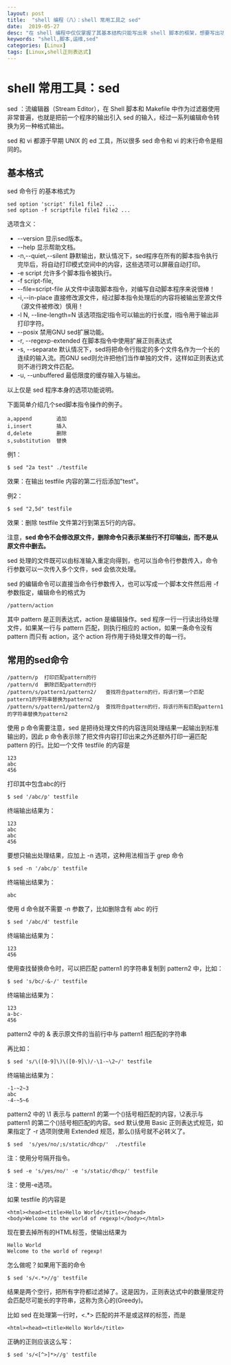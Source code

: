 ```yaml
---
layout: post
title:  "shell 编程（八）：shell 常用工具之 sed"
date:  2019-05-27
desc: "在 shell 编程中仅仅掌握了其基本结构只能写出来 shell 脚本的框架，想要写出功能强大的 shell 脚本还需要掌握一些 shell 基本中的常用工具。"
keywords: "shell,脚本,运维,sed"
categories: [Linux]
tags: [Linux,shell正则表达式]
---
```

# shell 常用工具：sed

sed ：流编辑器（Stream Editor），在 Shell 脚本和 Makefile 中作为过滤器使用非常普遍，也就是把前一个程序的输出引入 sed 的输入，经过一系列编辑命令转换为另一种格式输出。

sed 和 vi 都源于早期 UNIX 的 ed 工具，所以很多 sed 命令和 vi 的末行命令是相同的。

## 基本格式

sed 命令行 的基本格式为

```
sed option 'script' file1 file2 ...
sed option -f scriptfile file1 file2 ...
```

选项含义：

- --version            显示sed版本。
- --help               显示帮助文档。
- -n,--quiet,--silent  静默输出，默认情况下，sed程序在所有的脚本指令执行完毕后，将自动打印模式空间中的内容，这些选项可以屏蔽自动打印。
- -e script            允许多个脚本指令被执行。
- -f script-file, 
- --file=script-file   从文件中读取脚本指令，对编写自动脚本程序来说很棒！
- -i,--in-place        直接修改源文件，经过脚本指令处理后的内容将被输出至源文件（源文件被修改）慎用！
- -l N, --line-length=N 该选项指定l指令可以输出的行长度，l指令用于输出非打印字符。
- --posix             禁用GNU sed扩展功能。
- -r, --regexp-extended  在脚本指令中使用扩展正则表达式
- -s, --separate      默认情况下，sed将把命令行指定的多个文件名作为一个长的连续的输入流。而GNU sed则允许把他们当作单独的文件，这样如正则表达式则不进行跨文件匹配。
- -u, --unbuffered    最低限度的缓存输入与输出。

以上仅是 sed 程序本身的选项功能说明。

下面简单介绍几个sed脚本指令操作的例子。

```
a,append        追加
i,insert        插入
d,delete        删除
s,substitution  替换
```

例1：

```shell
$ sed "2a test" ./testfile
``` 
效果：在输出 testfile 内容的第二行后添加"test"。

例2：

```shell
$ sed "2,5d" testfile
```
效果：删除 testfile 文件第2行到第五5行的内容。

注意，**sed 命令不会修改原文件，删除命令只表示某些行不打印输出，而不是从原文件中删去。**

sed 处理的文件既可以由标准输入重定向得到，也可以当命令行参数传入，命令行参数可以一次传入多个文件，sed 会依次处理。

sed 的编辑命令可以直接当命令行参数传入，也可以写成一个脚本文件然后用 -f 参数指定，编辑命令的格式为

```
/pattern/action
```

其中 pattern 是正则表达式，action 是编辑操作。sed 程序一行一行读出待处理文件，如果某一行与 pattern 匹配，则执行相应的 action，如果一条命令没有 pattern 而只有 action，这个 action 将作用于待处理文件的每一行。

## 常用的sed命令

```
/pattern/p  打印匹配pattern的行
/pattern/d  删除匹配pattern的行
/pattern/s/pattern1/pattern2/   查找符合pattern的行，将该行第一个匹配pattern1的字符串替换为pattern2
/pattern/s/pattern1/pattern2/g  查找符合pattern的行，将该行所有匹配pattern1的字符串替换为pattern2
```

使用 p 命令需要注意，sed 是把待处理文件的内容连同处理结果一起输出到标准输出的，因此 p 命令表示除了把文件内容打印出来之外还额外打印一遍匹配pattern 的行。比如一个文件 testfile 的内容是

```
123
abc
456
```

打印其中包含abc的行

```shell
$ sed '/abc/p' testfile
```

终端输出结果为：

```
123
abc
abc
456
```

要想只输出处理结果，应加上 -n 选项，这种用法相当于 grep 命令

```shell
$ sed -n '/abc/p' testfile
```

终端输出结果为：

```
abc
```

使用 d 命令就不需要 -n 参数了，比如删除含有 abc 的行

```shell
$ sed '/abc/d' testfile
```

终端输出结果为：

```
123
456
```

使用查找替换命令时，可以把匹配 pattern1 的字符串复制到 pattern2 中，比如：

```shell
$ sed 's/bc/-&-/' testfile
```

终端输出结果为：

```
123
a-bc-
456
```

pattern2 中的 & 表示原文件的当前行中与 pattern1 相匹配的字符串

再比如：

```shell
$ sed 's/\([0-9]\)\([0-9]\)/-\1-~\2~/' testfile
```

终端输出结果为：

```
-1-~2~3
abc
-4-~5~6
```

pattern2 中的 \1 表示与 pattern1 的第一个()括号相匹配的内容，\2表示与 pattern1 的第二个()括号相匹配的内容。sed 默认使用 Basic 正则表达式规范，如果指定了 -r 选项则使用 Extended 规范，那么()括号就不必转义了。

```shell
$ sed  's/yes/no/;s/static/dhcp/'  ./testfile
```

注：使用分号隔开指令。

```shell
$ sed -e 's/yes/no/' -e 's/static/dhcp/' testfile
```

注：使用-e选项。


如果 testfile 的内容是

```
<html><head><title>Hello World</title></head>
<body>Welcome to the world of regexp!</body></html>
```

现在要去掉所有的HTML标签，使输出结果为

```
Hello World
Welcome to the world of regexp!
```

怎么做呢？如果用下面的命令

```shell
$ sed 's/<.*>//g' testfile
```

结果是两个空行，把所有字符都过滤掉了。这是因为，正则表达式中的数量限定符会匹配尽可能长的字符串，这称为贪心的(Greedy)。

比如 sed 在处理第一行时，<.*> 匹配的并不是或这样的标签，而是

```
<html><head><title>Hello World</title>
```

正确的正则应该这么写：

```
$ sed 's/<[^>]*>//g' testfile
```
